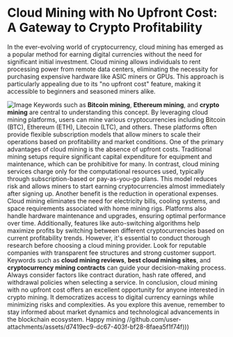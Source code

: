 # Cloud Mining with No Upfront Cost: A Gateway to Crypto Profitability
In the ever-evolving world of cryptocurrency, cloud mining has emerged as a popular method for earning digital currencies without the need for significant initial investment. Cloud mining allows individuals to rent processing power from remote data centers, eliminating the necessity for purchasing expensive hardware like ASIC miners or GPUs. This approach is particularly appealing due to its "no upfront cost" feature, making it accessible to beginners and seasoned miners alike.

![Image](https://github.com/user-attachments/assets/4a25d116-2220-4385-b08e-f287af8fcbc4)
Keywords such as **Bitcoin mining**, **Ethereum mining**, and **crypto mining** are central to understanding this concept. By leveraging cloud mining platforms, users can mine various cryptocurrencies including Bitcoin (BTC), Ethereum (ETH), Litecoin (LTC), and others. These platforms often provide flexible subscription models that allow miners to scale their operations based on profitability and market conditions.
One of the primary advantages of cloud mining is the absence of upfront costs. Traditional mining setups require significant capital expenditure for equipment and maintenance, which can be prohibitive for many. In contrast, cloud mining services charge only for the computational resources used, typically through subscription-based or pay-as-you-go plans. This model reduces risk and allows miners to start earning cryptocurrencies almost immediately after signing up.
Another benefit is the reduction in operational expenses. Cloud mining eliminates the need for electricity bills, cooling systems, and space requirements associated with home mining rigs. Platforms also handle hardware maintenance and upgrades, ensuring optimal performance over time. Additionally, features like auto-switching algorithms help maximize profits by switching between different cryptocurrencies based on current profitability trends.
However, it's essential to conduct thorough research before choosing a cloud mining provider. Look for reputable companies with transparent fee structures and strong customer support. Keywords such as **cloud mining reviews**, **best cloud mining sites**, and **cryptocurrency mining contracts** can guide your decision-making process. Always consider factors like contract duration, hash rate offered, and withdrawal policies when selecting a service.
In conclusion, cloud mining with no upfront cost offers an excellent opportunity for anyone interested in crypto mining. It democratizes access to digital currency earnings while minimizing risks and complexities. As you explore this avenue, remember to stay informed about market dynamics and technological advancements in the blockchain ecosystem. Happy mining 
 //github.com/user-attachments/assets/d7419ec9-dc67-403f-bf28-8faea5f1f74f)))
